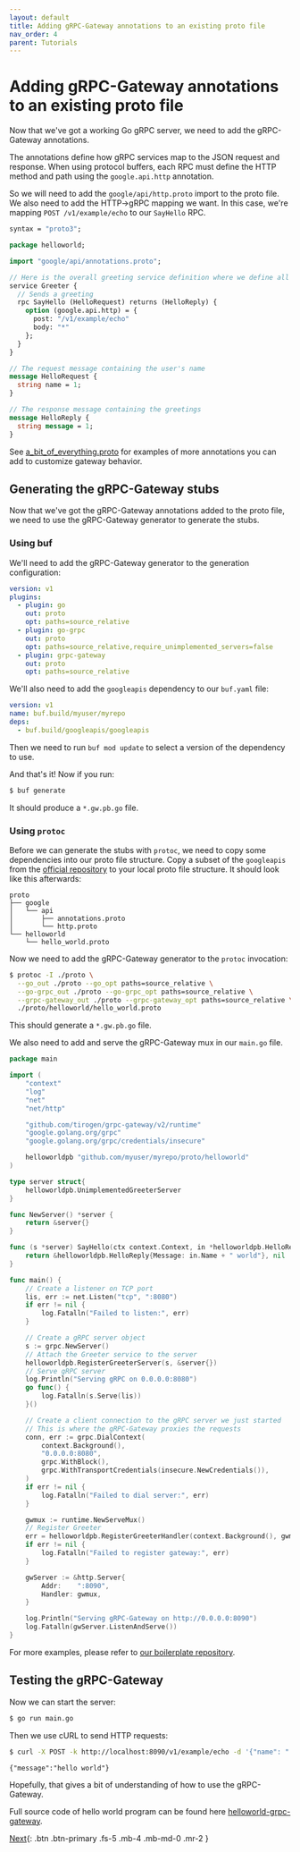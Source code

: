 ```yaml
---
layout: default
title: Adding gRPC-Gateway annotations to an existing proto file
nav_order: 4
parent: Tutorials
---
```


# Adding gRPC-Gateway annotations to an existing proto file

Now that we've got a working Go gRPC server, we need to add the gRPC-Gateway annotations.

The annotations define how gRPC services map to the JSON request and response. When using protocol buffers, each RPC must define the HTTP method and path using the `google.api.http` annotation.

So we will need to add the `google/api/http.proto` import to the proto file. We also need to add the HTTP->gRPC mapping we want. In this case, we're mapping `POST /v1/example/echo` to our `SayHello` RPC.

```protobuf
syntax = "proto3";

package helloworld;

import "google/api/annotations.proto";

// Here is the overall greeting service definition where we define all our endpoints
service Greeter {
  // Sends a greeting
  rpc SayHello (HelloRequest) returns (HelloReply) {
    option (google.api.http) = {
      post: "/v1/example/echo"
      body: "*"
    };
  }
}

// The request message containing the user's name
message HelloRequest {
  string name = 1;
}

// The response message containing the greetings
message HelloReply {
  string message = 1;
}
```

See [a_bit_of_everything.proto](https://github.com/tirogen/grpc-gateway/blob/main/examples/internal/proto/examplepb/a_bit_of_everything.proto) for examples of more annotations you can add to customize gateway behavior.

## Generating the gRPC-Gateway stubs

Now that we've got the gRPC-Gateway annotations added to the proto file, we need to use the gRPC-Gateway generator to generate the stubs.

### Using buf

We'll need to add the gRPC-Gateway generator to the generation configuration:

```yaml
version: v1
plugins:
  - plugin: go
    out: proto
    opt: paths=source_relative
  - plugin: go-grpc
    out: proto
    opt: paths=source_relative,require_unimplemented_servers=false
  - plugin: grpc-gateway
    out: proto
    opt: paths=source_relative
```

We'll also need to add the `googleapis` dependency to our `buf.yaml` file:

```yaml
version: v1
name: buf.build/myuser/myrepo
deps:
  - buf.build/googleapis/googleapis
```

Then we need to run `buf mod update` to select a version of the dependency to use.

And that's it! Now if you run:

```sh
$ buf generate
```

It should produce a `*.gw.pb.go` file.

### Using `protoc`

Before we can generate the stubs with `protoc`, we need to copy some dependencies into our proto file structure. Copy a subset of the `googleapis`
from the [official repository](https://github.com/googleapis/googleapis) to your local proto file structure. It should look like this afterwards:

```
proto
├── google
│   └── api
│       ├── annotations.proto
│       └── http.proto
└── helloworld
    └── hello_world.proto
```

Now we need to add the gRPC-Gateway generator to the `protoc` invocation:

```sh
$ protoc -I ./proto \
  --go_out ./proto --go_opt paths=source_relative \
  --go-grpc_out ./proto --go-grpc_opt paths=source_relative \
  --grpc-gateway_out ./proto --grpc-gateway_opt paths=source_relative \
  ./proto/helloworld/hello_world.proto
```

This should generate a `*.gw.pb.go` file.

We also need to add and serve the gRPC-Gateway mux in our `main.go` file.

```go
package main

import (
	"context"
	"log"
	"net"
	"net/http"

	"github.com/tirogen/grpc-gateway/v2/runtime"
	"google.golang.org/grpc"
	"google.golang.org/grpc/credentials/insecure"

	helloworldpb "github.com/myuser/myrepo/proto/helloworld"
)

type server struct{
	helloworldpb.UnimplementedGreeterServer
}

func NewServer() *server {
	return &server{}
}

func (s *server) SayHello(ctx context.Context, in *helloworldpb.HelloRequest) (*helloworldpb.HelloReply, error) {
	return &helloworldpb.HelloReply{Message: in.Name + " world"}, nil
}

func main() {
	// Create a listener on TCP port
	lis, err := net.Listen("tcp", ":8080")
	if err != nil {
		log.Fatalln("Failed to listen:", err)
	}

	// Create a gRPC server object
	s := grpc.NewServer()
	// Attach the Greeter service to the server
	helloworldpb.RegisterGreeterServer(s, &server{})
	// Serve gRPC server
	log.Println("Serving gRPC on 0.0.0.0:8080")
	go func() {
		log.Fatalln(s.Serve(lis))
	}()

	// Create a client connection to the gRPC server we just started
	// This is where the gRPC-Gateway proxies the requests
	conn, err := grpc.DialContext(
		context.Background(),
		"0.0.0.0:8080",
		grpc.WithBlock(),
		grpc.WithTransportCredentials(insecure.NewCredentials()),
	)
	if err != nil {
		log.Fatalln("Failed to dial server:", err)
	}

	gwmux := runtime.NewServeMux()
	// Register Greeter
	err = helloworldpb.RegisterGreeterHandler(context.Background(), gwmux, conn)
	if err != nil {
		log.Fatalln("Failed to register gateway:", err)
	}

	gwServer := &http.Server{
		Addr:    ":8090",
		Handler: gwmux,
	}

	log.Println("Serving gRPC-Gateway on http://0.0.0.0:8090")
	log.Fatalln(gwServer.ListenAndServe())
}
```

For more examples, please refer to [our boilerplate repository](https://github.com/johanbrandhorst/grpc-gateway-boilerplate).

## Testing the gRPC-Gateway

Now we can start the server:

```sh
$ go run main.go
```

Then we use cURL to send HTTP requests:

```sh
$ curl -X POST -k http://localhost:8090/v1/example/echo -d '{"name": " hello"}'
```

```
{"message":"hello world"}
```

Hopefully, that gives a bit of understanding of how to use the gRPC-Gateway.

Full source code of hello world program can be found here [helloworld-grpc-gateway](https://github.com/iamrajiv/helloworld-grpc-gateway).

[Next](learn_more.md){: .btn .btn-primary .fs-5 .mb-4 .mb-md-0 .mr-2 }
